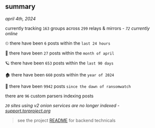 
## summary
_april 4th, 2024_

currently tracking `163` groups across `299` relays & mirrors - _`72` currently online_

⏲ there have been `6` posts within the `last 24 hours`

🦈 there have been `27` posts within the `month of april`

🪐 there have been `653` posts within the `last 90 days`

🏚 there have been `660` posts within the `year of 2024`

🦕 there have been `9942` posts `since the dawn of ransomwatch`

there are `96` custom parsers indexing posts

_`20` sites using v2 onion services are no longer indexed - [support.torproject.org](https://support.torproject.org/onionservices/v2-deprecation/)_

> see the project [README](https://github.com/joshhighet/ransomwatch#ransomwatch--) for backend technicals
